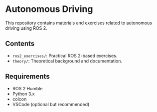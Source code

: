 # Autonomous Driving

This repository contains materials and exercises related to autonomous driving using ROS 2.

## Contents

- `ros2_exercises/`: Practical ROS 2-based exercises.
- `theory/`: Theoretical background and documentation.

## Requirements

- ROS 2 Humble
- Python 3.x
- colcon
- VSCode (optional but recommended)
